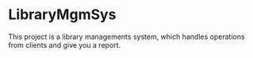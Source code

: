 # LibraryMgmSys
This project is a library managements system, which handles operations from clients and give you a report.  
